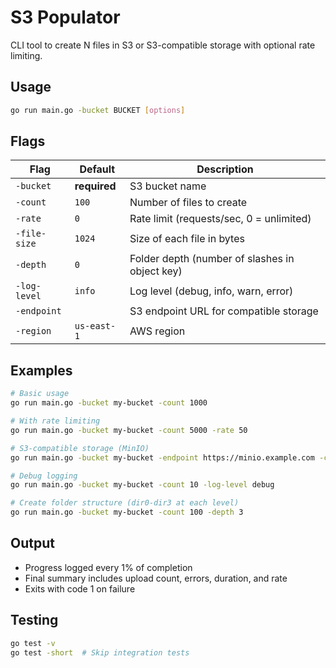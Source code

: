 # S3 Populator

CLI tool to create N files in S3 or S3-compatible storage with optional rate limiting.

## Usage

```bash
go run main.go -bucket BUCKET [options]
```

## Flags

| Flag | Default | Description |
|------|---------|-------------|
| `-bucket` | **required** | S3 bucket name |
| `-count` | `100` | Number of files to create |
| `-rate` | `0` | Rate limit (requests/sec, 0 = unlimited) |
| `-file-size` | `1024` | Size of each file in bytes |
| `-depth` | `0` | Folder depth (number of slashes in object key) |
| `-log-level` | `info` | Log level (debug, info, warn, error) |
| `-endpoint` | | S3 endpoint URL for compatible storage |
| `-region` | `us-east-1` | AWS region |

## Examples

```bash
# Basic usage
go run main.go -bucket my-bucket -count 1000

# With rate limiting
go run main.go -bucket my-bucket -count 5000 -rate 50

# S3-compatible storage (MinIO)
go run main.go -bucket my-bucket -endpoint https://minio.example.com -count 100

# Debug logging
go run main.go -bucket my-bucket -count 10 -log-level debug

# Create folder structure (dir0-dir3 at each level)
go run main.go -bucket my-bucket -count 100 -depth 3
```

## Output

- Progress logged every 1% of completion
- Final summary includes upload count, errors, duration, and rate
- Exits with code 1 on failure

## Testing

```bash
go test -v
go test -short  # Skip integration tests
```